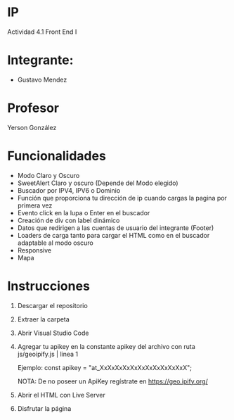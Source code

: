# IP
  Actividad 4.1 Front End I

# Integrante:

  - Gustavo Mendez

# Profesor

  Yerson González

# Funcionalidades

- Modo Claro y Oscuro
- SweetAlert Claro y oscuro (Depende del Modo elegido)
- Buscador por IPV4, IPV6 o Dominio
- Función que proporciona tu dirección de ip cuando cargas la pagina por primera vez
- Evento click en la lupa o Enter en el buscador
- Creación de div con label dinámico
- Datos que redirigen a las cuentas de usuario del integrante (Footer)
- Loaders de carga tanto para cargar el HTML como en el buscador adaptable al modo oscuro
- Responsive
- Mapa

# Instrucciones

1. Descargar el repositorio
2. Extraer la carpeta
3. Abrir Visual Studio Code
4. Agregar tu apikey en la constante apikey del archivo con ruta js/geoipify.js | linea 1
    
    Ejemplo: const apikey = "at_XxXxXxXxXxXxXxXxXxXxXxX";

    NOTA: De no poseer un ApiKey regístrate en https://geo.ipify.org/

5. Abrir el HTML con Live Server
6. Disfrutar la página
